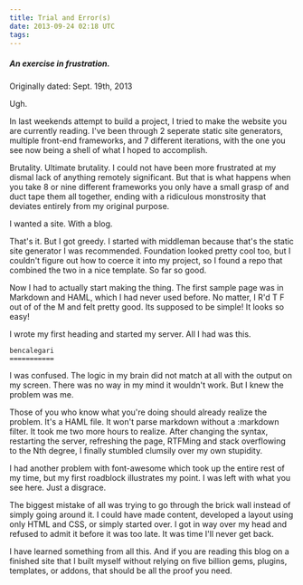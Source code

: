 ```yaml
---
title: Trial and Error(s)
date: 2013-09-24 02:18 UTC
tags:
---
```


##### An exercise in frustration.

Originally dated: Sept. 19th, 2013

Ugh.

In last weekends attempt to build a project, I tried to make the website you are currently reading. I've been through 2 seperate static site generators, multiple front-end frameworks, and 7 different iterations, with the one you see now being a shell of what I hoped to accomplish. 


Brutality. Ultimate brutality. I could not have been more frustrated at my dismal lack of anything remotely significant. But that is what happens when you take 8 or nine different frameworks you only have a small grasp of and duct tape them all together, ending with a ridiculous monstrosity that deviates entirely from my original purpose. 

I wanted a site. With a blog. 

That's it. But I got greedy. I started with middleman because that's the static site generator I was recommended. Foundation looked pretty cool too, but I couldn't figure out how to coerce it into my project, so I found a repo that combined the two in a nice template. So far so good. 

Now I had to actually start making the thing. The first sample page was in Markdown and HAML, which I had never used before. No matter, I R'd T F out of of the M and felt pretty good. Its supposed to be simple! It looks so easy! 

I wrote my first heading and started my server. All I had was this.

`bencalegari`<br>
`===========`  

I was confused. The logic in my brain did not match at all with the output on my screen. There was no way in my mind it wouldn't work. But I knew the problem was me. 

Those of you who know what you're doing should already realize the problem. It's a HAML file. It won't parse markdown without a :markdown filter. It took me two more hours to realize. After changing the syntax, restarting the server, refreshing the page, RTFMing and stack overflowing to the Nth degree, I finally stumbled clumsily over my own stupidity. 

I had another problem with font-awesome which took up the entire rest of my time, but my first roadblock illustrates my point. I was left with what you see here. Just a disgrace. 

The biggest mistake of all was trying to go through the brick wall instead of simply going around it. I could have made content, developed a layout using only HTML and CSS, or simply started over. I got in way over my head and refused to admit it before it was too late. It was time I'll never get back. 

I have learned something from all this. And if you are reading this blog on a finished site that I built myself without relying on five billion gems, plugins, templates, or addons, that should be all the proof you need. 

